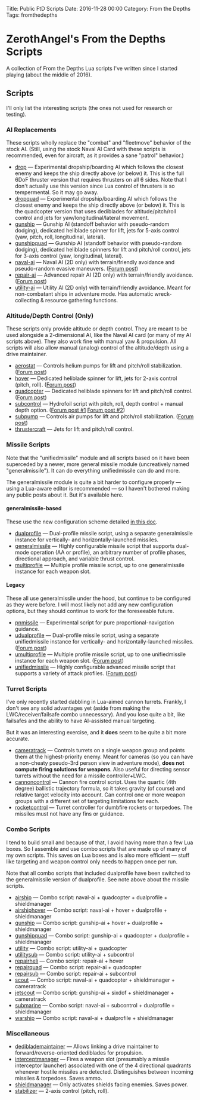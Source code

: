 Title: Public FtD Scripts
Date: 2016-11-28 00:00
Category: From the Depths
Tags: fromthedepths

# ZerothAngel's From the Depths Scripts #

A collection of From the Depths Lua scripts I've written since I started playing (about the middle of 2016).

## Scripts ##

I'll only list the interesting scripts (the ones not used for research or testing).

### AI Replacements ###

These scripts wholly replace the "combat" and "fleetmove" behavior of the stock AI. (Still, using the stock Naval AI Card with these scripts is recommended, even for aircraft, as it provides a sane "patrol" behavior.)

  * [drop](https://tyrannyofheaven.org/ZerothAngel/FtDScripts/drop.lua) &mdash; Experimental dropship/boarding AI which follows the closest enemy and keeps the ship directly above (or below) it. This is the full 6DoF thruster version that requires thrusters on all 6 sides. Note that I don't actually use this version since Lua control of thrusters is so tempermental. So it may go away.
  * [dropquad](https://tyrannyofheaven.org/ZerothAngel/FtDScripts/dropquad.lua) &mdash; Experimental dropship/boarding AI which follows the closest enemy and keeps the ship directly above (or below) it. This is the quadcopter version that uses dediblades for altitude/pitch/roll control and jets for yaw/longitudinal/lateral movement.
  * [gunship](https://tyrannyofheaven.org/ZerothAngel/FtDScripts/gunship.lua) &mdash; Gunship AI (standoff behavior with pseudo-random dodging), dedicated heliblade spinner for lift, jets for 5-axis control (yaw, pitch, roll, longitudinal, lateral).
  * [gunshipquad](https://tyrannyofheaven.org/ZerothAngel/FtDScripts/gunshipquad.lua) &mdash; Gunship AI (standoff behavior with pseudo-random dodging), dedicated heliblade spinners for lift and pitch/roll control, jets for 3-axis control (yaw, longitudinal, lateral).
  * [naval-ai](https://tyrannyofheaven.org/ZerothAngel/FtDScripts/naval-ai.lua) &mdash; Naval AI (2D only) with terrain/friendly avoidance and pseudo-random evasive maneuvers. ([Forum post](http://www.fromthedepthsgame.com/forum/showthread.php?tid=20953))
  * [repair-ai](https://tyrannyofheaven.org/ZerothAngel/FtDScripts/repair-ai.lua) &mdash; Advanced repair AI (2D only) with terrain/friendly avoidance. ([Forum post](http://www.fromthedepthsgame.com/forum/showthread.php?tid=20998))
  * [utility-ai](https://tyrannyofheaven.org/ZerothAngel/FtDScripts/utility-ai.lua) &mdash; Utility AI (2D only) with terrain/friendly avoidance. Meant for non-combatant ships in adventure mode. Has automatic wreck-collecting & resource gathering functions.

### Altitude/Depth Control (Only) ###

These scripts only provide altitude or depth control. They are meant to be used alongside a 2-dimensional AI, like the Naval AI card (or many of my AI scripts above). They also work fine with manual yaw & propulsion. All scripts will also allow manual (analog) control of the altitude/depth using a drive maintainer.

  * [aerostat](https://tyrannyofheaven.org/ZerothAngel/FtDScripts/aerostat.lua) &mdash; Controls helium pumps for lift and pitch/roll stabilization. ([Forum post](http://www.fromthedepthsgame.com/forum/showthread.php?tid=23335))
  * [hover](https://tyrannyofheaven.org/ZerothAngel/FtDScripts/hover.lua) &mdash; Dedicated heliblade spinner for lift, jets for 2-axis control (pitch, roll). ([Forum post](http://www.fromthedepthsgame.com/forum/showthread.php?tid=23335))
  * [quadcopter](https://tyrannyofheaven.org/ZerothAngel/FtDScripts/quadcopter.lua) &mdash; Dedicated heliblade spinners for lift and pitch/roll control. ([Forum post](http://www.fromthedepthsgame.com/forum/showthread.php?tid=23335))
  * [subcontrol](https://tyrannyofheaven.org/ZerothAngel/FtDScripts/subcontrol.lua) &mdash; Hydrofoil script with pitch, roll, depth control + manual depth option. ([Forum post #1](http://www.fromthedepthsgame.com/forum/showthread.php?tid=21908) [Forum post #2](http://www.fromthedepthsgame.com/forum/showthread.php?tid=23335))
  * [subpump](https://tyrannyofheaven.org/ZerothAngel/FtDScripts/subpump.lua) &mdash; Controls air pumps for lift and pitch/roll stabilization. ([Forum post](http://www.fromthedepthsgame.com/forum/showthread.php?tid=23335))
  * [thrustercraft](https://tyrannyofheaven.org/ZerothAngel/FtDScripts/thrustercraft.lua) &mdash; Jets for lift and pitch/roll control.

### Missile Scripts ###

Note that the "unifiedmissile" module and all scripts based on it have been
superceded by a newer, more general missile module (uncreatively named
"generalmissile"). It can do everything unifiedmissile can do and more.

The generalmissile module is quite a bit harder to configure properly &mdash; using a Lua-aware editor is recommended &mdash; so I haven't bothered making any public posts about it. But it's available here.

#### generalmissile-based ####

These use the new configuration scheme detailed [in this doc](https://github.com/ZerothAngel/FtDScripts/blob/master/missile/generalmissile.md).

  * [dualprofile](https://tyrannyofheaven.org/ZerothAngel/FtDScripts/dualprofile.lua) &mdash; Dual-profile missile script, using a separate generalmissile instance for vertically- and horizontally-launched missiles.
  * [generalmissile](https://tyrannyofheaven.org/ZerothAngel/FtDScripts/generalmissile.lua) &mdash; Highly configurable missile script that supports dual-mode operation (AA or profile), an arbitrary number of profile phases, directional approach, and variable thrust control.
  * [multiprofile](https://tyrannyofheaven.org/ZerothAngel/FtDScripts/multiprofile.lua) &mdash; Multiple profile missile script, up to one generalmissile instance for each weapon slot.

#### Legacy ####

These all use generalmissile under the hood, but continue to be configured as they were before. I will most likely not add any new configuration options, but they should continue to work for the foreseeable future.

  * [pnmissile](https://tyrannyofheaven.org/ZerothAngel/FtDScripts/pnmissile.lua) &mdash; Experimental script for pure proportional-navigation guidance.
  * [udualprofile](https://tyrannyofheaven.org/ZerothAngel/FtDScripts/udualprofile.lua) &mdash; Dual-profile missile script, using a separate unifiedmissile instance for vertically- and horizontally-launched missiles. ([Forum post](http://www.fromthedepthsgame.com/forum/showthread.php?tid=21639))
  * [umultiprofile](https://tyrannyofheaven.org/ZerothAngel/FtDScripts/umultiprofile.lua) &mdash; Multiple profile missile script, up to one unifiedmissile instance for each weapon slot. ([Forum post](http://www.fromthedepthsgame.com/forum/showthread.php?tid=21639))
  * [unifiedmissile](https://tyrannyofheaven.org/ZerothAngel/FtDScripts/unifiedmissile.lua) &mdash; Highly configurable advanced missile script that supports a variety of attack profiles. ([Forum post](http://www.fromthedepthsgame.com/forum/showthread.php?tid=21639))

### Turret Scripts ###

I've only recently started dabbling in Lua-aimed cannon turrets. Frankly, I don't see any solid advantages yet (aside from making the LWC/receiver/failsafe combo unnecessary). And you lose quite a bit, like failsafes and the ability to have AI-assisted manual targeting.

But it was an interesting exercise, and it **does** seem to be quite a bit more accurate.

  * [cameratrack](https://tyrannyofheaven.org/ZerothAngel/FtDScripts/cameratrack.lua) &mdash; Controls turrets on a single weapon group and points them at the highest-priority enemy. Meant for cameras (so you can have a non-cheaty pseudo-3rd person view in adventure mode), **does not compute firing solutions for weapons**. Also useful for directing sensor turrets without the need for a missile controller+LWC.
  * [cannoncontrol](https://tyrannyofheaven.org/ZerothAngel/FtDScripts/cannoncontrol.lua) &mdash; Cannon fire control script. Uses the quartic (4th degree) ballistic trajectory formula, so it takes gravity (of course) and relative target velocity into account. Can control one or more weapon groups with a different set of targeting limitations for each.
  * [rocketcontrol](https://tyrannyofheaven.org/ZerothAngel/FtDScripts/rocketcontrol.lua) &mdash; Turret controller for dumbfire rockets or torpedoes. The missiles must not have any fins or guidance.

### Combo Scripts ###

I tend to build small and because of that, I avoid having more than a few Lua boxes. So I assemble and use combo scripts that are made up of many of my own scripts. This saves on Lua boxes and is also more efficient &mdash; stuff like targeting and weapon control only needs to happen once per run.

Note that all combo scripts that included dualprofile have been switched to
the generalmissile version of dualprofile. See note above about the missile
scripts.

  * [airship](https://tyrannyofheaven.org/ZerothAngel/FtDScripts/airship.lua) &mdash; Combo script: naval-ai + quadcopter + dualprofile + shieldmanager
  * [airshiphover](https://tyrannyofheaven.org/ZerothAngel/FtDScripts/airshiphover.lua) &mdash; Combo script: naval-ai + hover + dualprofile + shieldmanager
  * [gunship](https://tyrannyofheaven.org/ZerothAngel/FtDScripts/gunship.lua) &mdash; Combo script: gunship-ai + hover + dualprofile + shieldmanager
  * [gunshipquad](https://tyrannyofheaven.org/ZerothAngel/FtDScripts/gunshipquad.lua) &mdash; Combo script: gunship-ai + quadcopter + dualprofile + shieldmanager
  * [utility](https://tyrannyofheaven.org/ZerothAngel/FtDScripts/utility.lua) &mdash; Combo script: utility-ai + quadcopter
  * [utilitysub](https://tyrannyofheaven.org/ZerothAngel/FtDScripts/utilitysub.lua) &mdash; Combo script: utility-ai + subcontrol
  * [repairheli](https://tyrannyofheaven.org/ZerothAngel/FtDScripts/repairheli.lua) &mdash; Combo script: repair-ai + hover
  * [repairquad](https://tyrannyofheaven.org/ZerothAngel/FtDScripts/repairquad.lua) &mdash; Combo script: repair-ai + quadcopter
  * [repairsub](https://tyrannyofheaven.org/ZerothAngel/FtDScripts/repairsub.lua) &mdash; Combo script: repair-ai + subcontrol
  * [scout](https://tyrannyofheaven.org/ZerothAngel/FtDScripts/scout.lua) &mdash; Combo script: naval-ai + quadcopter + shieldmanager + cameratrack
  * [jetscout](https://tyrannyofheaven.org/ZerothAngel/FtDScripts/jetscout.lua) &mdash; Combo script: gunship-ai + sixdof + shieldmanager + cameratrack
  * [submarine](https://tyrannyofheaven.org/ZerothAngel/FtDScripts/submarine.lua) &mdash; Combo script: naval-ai + subcontrol + dualprofile + shieldmanager
  * [warship](https://tyrannyofheaven.org/ZerothAngel/FtDScripts/warship.lua) &mdash; Combo script: naval-ai + dualprofile + shieldmanager

### Miscellaneous ###

  * [dediblademaintainer](https://tyrannyofheaven.org/ZerothAngel/FtDScripts/dediblademaintainer.lua) &mdash; Allows linking a drive maintainer to forward/reverse-oriented dediblades for propulsion.
  * [interceptmanager](https://tyrannyofheaven.org/ZerothAngel/FtDScripts/interceptmanager.lua) &mdash; Fires a weapon slot (presumably a missile interceptor launcher) associated with one of the 4 directional quadrants whenever hostile missiles are detected. Distinguishes between incoming missiles & torpedoes. Saves ammo.
  * [shieldmanager](https://tyrannyofheaven.org/ZerothAngel/FtDScripts/shieldmanager.lua) &mdash; Only activates shields facing enemies. Saves power.
  * [stabilizer](https://tyrannyofheaven.org/ZerothAngel/FtDScripts/stabilizer.lua) &mdash; 2-axis control (pitch, roll).
